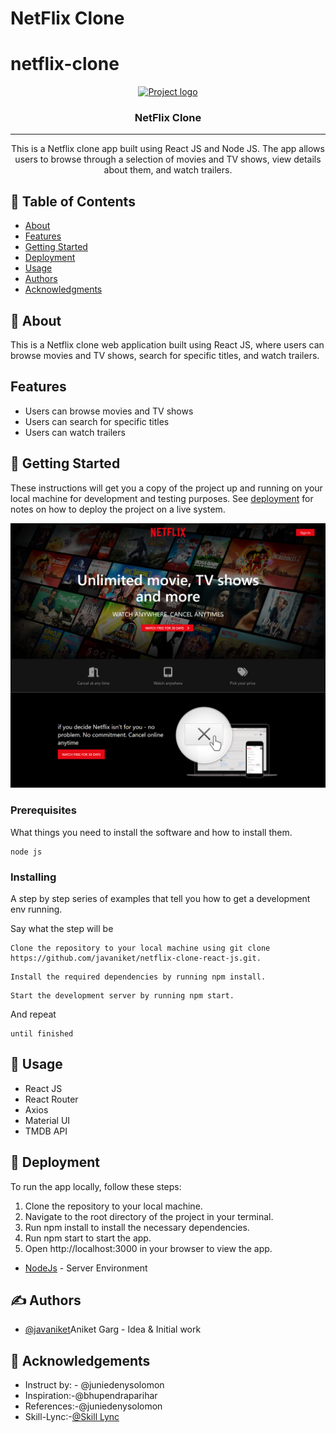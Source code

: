 # NetFlix Clone 

# netflix-clone

<p align="center">
  <a href="" rel="noopener">
 <img width=500px height=200px src="https://user-images.githubusercontent.com/99184393/211183762-03b6e9b4-9fcd-4874-a0e4-20cf00537c06.gif" alt="Project logo"></a>
</p>



<h3 align="center">NetFlix Clone</h3>

---

<p align="center">This is a Netflix clone app built using React JS and Node JS. The app allows users to browse through a selection of movies and TV shows, view details about them, and watch trailers. 
    <br> 
</p>

## 📝 Table of Contents
- [About](#about)
- [Features](#features)
- [Getting Started](#getting_started)
- [Deployment](#deployment)
- [Usage](#usage)
- [Authors](#authors)
- [Acknowledgments](#acknowledgement)

## 🧐 About <a name = "about"></a>
This is a Netflix clone web application built using React JS, where users can browse movies and TV shows, search for specific titles, and watch trailers.
 
## Features<a name = "features"></a>
<ul>
<li>Users can browse movies and TV shows</li>
<li>Users can search for specific titles</li>
<li>Users can watch trailers</li>
</ul>

## 🏁 Getting Started <a name = "getting_started"></a>
These instructions will get you a copy of the project up and running on your local machine for development and testing purposes. See [deployment](#deployment) for notes on how to deploy the project on a live system.

 <img  src="https://github.com/javaniket/netflix-clone-react-js/blob/main/src/images/FireShot%20Capture%20005%20-%20Netflix%20Clone%20-%20localhost.png" alt="Screenshot1"></a>


 

### Prerequisites
What things you need to install the software and how to install them.

```
node js
```

### Installing
A step by step series of examples that tell you how to get a development env running.

Say what the step will be

```
Clone the repository to your local machine using git clone https://github.com/javaniket/netflix-clone-react-js.git.
```
```
Install the required dependencies by running npm install.
```
```
Start the development server by running npm start.
```

And repeat

```
until finished
```



## 🎈 Usage <a name="usage"></a>

- React JS
- React Router
- Axios
- Material UI
- TMDB API


## 🚀 Deployment <a name = "deployment"></a>
To run the app locally, follow these steps:
<ol>
<li>Clone the repository to your local machine.</li>
<li>Navigate to the root directory of the project in your terminal.</li>
<li>Run npm install to install the necessary dependencies.</li>
<li>Run npm start to start the app.</li>
<li>Open http://localhost:3000 in your browser to view the app.</li>
</ol>





- [NodeJs](https://nodejs.org/en/) - Server Environment

## ✍️ Authors <a name = "authors"></a>
- [@javaniket](https://github.com/javaniket)Aniket Garg - Idea & Initial work


## 🎉 Acknowledgements <a name = "acknowledgement"></a>
- Instruct by: - @juniedenysolomon
- Inspiration:-@bhupendraparihar
- References:-@juniedenysolomon
- Skill-Lync:-[@Skill Lync](https://skill-lync.com)
